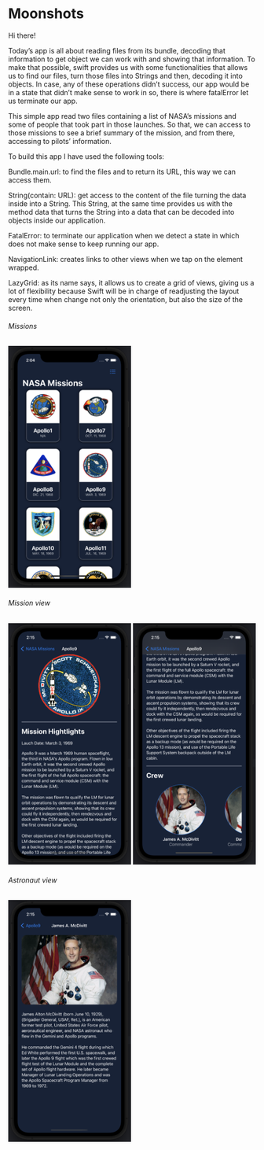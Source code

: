 # Moonshots

Hi there!

Today’s app is all about reading files from its bundle, decoding that information to get object we can work with and showing that information. To make that possible, swift provides us with some functionalities that allows us to find our files, turn those files into Strings and then, decoding it into objects. In case, any of these operations didn’t success, our app would be in a state that didn’t make sense to work in so, there is where fatalError let us terminate our app.

This simple app read two files containing a list of NASA’s missions and some of people that took part in those launches. So that, we can access to those missions to see a brief summary of the mission, and from there, accessing to pilots’ information.

To build this app I have used the following tools:

Bundle.main.url: to find the files and to return its URL, this way we can access them.

String(contain: URL): get access to the content of the file turning the data inside into a String. This String, at the same time provides us with the method data that turns the String into a data that can be decoded into objects inside our application.

FatalError: to terminate our application when we detect a state in which does not make sense to keep running our app.

NavigationLink: creates links to other views when we tap on the element wrapped.

LazyGrid: as its name says, it allows us to create a grid of views, giving us a lot of flexibility because Swift will be in charge of readjusting the layout every time when change not only the orientation, but also the size of the screen.

###### Missions

<img src="missions_screen.png" width="250">

###### Mission view

<img src="mission_view_1.png" width="250">
<img src="mission_view_2.png" width="250">


###### Astronaut view

<img src="astronaut_view.png" width="250">
